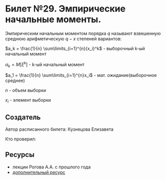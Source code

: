 # Билет №29. Эмпирические начальные моменты.
Эмпирическим начальным моментом порядка $q$ называют взвешенную среднюю арифметическую $q-x$ степеней вариантов:

$a_k = \frac{1}{n} \sum\limits_{i=1}^{n}{x_i}^k$ - выборочный k-ый начальный момент

$\alpha_k = M[\xi^k]$ - k-ый начальный момент

$a_1 = \frac{1}{n} \sum\limits_{i=1}^{n}x_i$ - мат. ожидание(выборочное среднее)

$n$ - объем выборки

$x_i$ - элемент выборки

## Создатель

Автор расписанного билета: Кузнецова Елизавета

Кто проверил:


## Ресурсы
- лекции Рогова А.А. с прошлого года
- [дополнительный ресурс](https://studfile.net/preview/5567947/page:7/)
